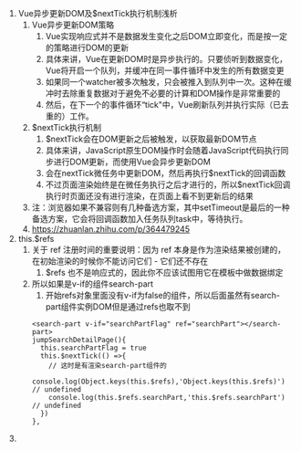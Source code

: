 1. Vue异步更新DOM及$nextTick执行机制浅析
   1. Vue异步更新DOM策略
      1. Vue实现响应式并不是数据发生变化之后DOM立即变化，而是按一定的策略进行DOM的更新
      2. 具体来讲，Vue在更新DOM时是异步执行的。只要侦听到数据变化，Vue将开启一个队列，并缓冲在同一事件循环中发生的所有数据变更
      3. 如果同一个watcher被多次触发，只会被推入到队列中一次。这种在缓冲时去除重复数据对于避免不必要的计算和DOM操作是非常重要的
      4. 然后，在下一个的事件循环“tick"中，Vue刷新队列并执行实际（已去重的）工作。
   2. $nextTick执行机制
      1. $nextTick会在DOM更新之后被触发，以获取最新DOM节点
      2. 具体来讲，JavaScript原生DOM操作时会随着JavaScript代码执行同步进行DOM更新，而使用Vue会异步更新DOM
      3. 会在nextTick微任务中更新DOM，然后再执行$nextTick的回调函数
      4. 不过页面渲染始终是在微任务执行之后才进行的，所以$nextTick回调执行时页面还没有进行渲染，在页面上看不到更新后的结果
   3. 注：浏览器如果不兼容则有几种备选方案，其中setTimeout是最后的一种备选方案，它会将回调函数加入任务队列task中，等待执行。
   4. https://zhuanlan.zhihu.com/p/364479245
2. this.$refs
   1. 关于 ref 注册时间的重要说明：因为 ref 本身是作为渲染结果被创建的，在初始渲染的时候你不能访问它们 - 它们还不存在
      1. $refs 也不是响应式的，因此你不应该试图用它在模板中做数据绑定
   2. 所以如果是v-if的组件search-part
      1. 开始refs对象里面没有v-if为false的组件，所以后面虽然有search-part组件实例DOM但是通过refs也取不到
      ```
      <search-part v-if="searchPartFlag" ref="searchPart"></search-part>
      jumpSearchDetailPage(){
        this.searchPartFlag = true
        this.$nextTick(() =>{
          // 这时是有渲染search-part组件的
          console.log(Object.keys(this.$refs),'Object.keys(this.$refs)')  // undefined
          console.log(this.$refs.searchPart,'this.$refs.searchPart')  // undefined
        })
      },
      ```
3. 